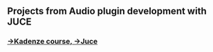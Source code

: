 ## Projects from Audio plugin development with JUCE
### [->Kadenze course, ](https://www.kadenze.com/courses/intro-to-audio-plugin-development) [->Juce](https://juce.com/)
